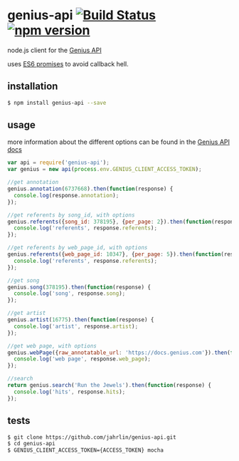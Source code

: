 # genius-api [![Build Status](https://travis-ci.org/jahrlin/genius-api.svg?branch=master)](https://travis-ci.org/jahrlin/genius-api) [![npm version](https://badge.fury.io/js/genius-api.svg)](http://badge.fury.io/js/genius-api)

node.js client for the [Genius API](https://docs.genius.com)

uses [ES6 promises](https://developer.mozilla.org/en-US/docs/Web/JavaScript/Reference/Global_Objects/Promise) to avoid callback hell.

## installation
```bash
$ npm install genius-api --save
```

## usage
more information about the different options can be found in the [Genius API docs](https://docs.genius.com/)
```js
var api = require('genius-api');
var genius = new api(process.env.GENIUS_CLIENT_ACCESS_TOKEN);

//get annotation
genius.annotation(6737668).then(function(response) {
  console.log(response.annotation);
});

//get referents by song_id, with options
genius.referents({song_id: 378195}, {per_page: 2}).then(function(response) {
  console.log('referents', response.referents);
});

//get referents by web_page_id, with options
genius.referents({web_page_id: 10347}, {per_page: 5}).then(function(response) {
  console.log('referents', response.referents);
});

//get song
genius.song(378195).then(function(response) {
  console.log('song', response.song);  
});

//get artist
genius.artist(16775).then(function(response) {
  console.log('artist', response.artist);
});

//get web page, with options
genius.webPage({raw_annotatable_url: 'https://docs.genius.com'}).then(function(response) {
  console.log('web page', response.web_page);
});

//search
return genius.search('Run the Jewels').then(function(response) {
  console.log('hits', response.hits);
});
```

## tests
```bash
$ git clone https://github.com/jahrlin/genius-api.git
$ cd genius-api
$ GENIUS_CLIENT_ACCESS_TOKEN={ACCESS_TOKEN} mocha
```
